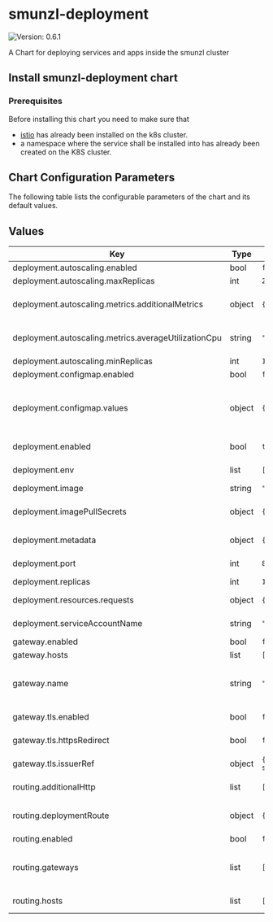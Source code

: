 # smunzl-deployment

![Version: 0.6.1](https://img.shields.io/badge/Version-0.6.1-informational?style=flat-square) 

A Chart for deploying services and apps inside the smunzl cluster

## Install smunzl-deployment chart

### Prerequisites

Before installing this chart you need to make sure that

- [istio](https://istio.io/) has already been installed on the k8s cluster.
- a namespace where the service shall be installed into has already been created on the K8S cluster.

## Chart Configuration Parameters

The following table lists the configurable parameters of the chart and its default values.

## Values

| Key | Type | Default | Description |
|-----|------|---------|-------------|
| deployment.autoscaling.enabled | bool | `false` |  |
| deployment.autoscaling.maxReplicas | int | `2` |  |
| deployment.autoscaling.metrics.additionalMetrics | object | `{}` | raw HorizontalPodAutoscaler metrics |
| deployment.autoscaling.metrics.averageUtilizationCpu | string | `""` | average cpu utilization, see [kubernetes hpa docs](https://kubernetes.io/de/docs/tasks/run-application/horizontal-pod-autoscale/#details-zum-algorithmus) |
| deployment.autoscaling.minReplicas | int | `1` |  |
| deployment.configmap.enabled | bool | `false` |  |
| deployment.configmap.values | object | `{}` | Values for configmap. The values will be passed as container envs, exactly matching the key names. |
| deployment.enabled | bool | `true` | whether to create deployment, service, ... |
| deployment.env | list | `[]` | Additional [kubernetes container envs](https://kubernetes.io/docs/tasks/inject-data-application/define-environment-variable-container/) |
| deployment.image | string | `"nginxinc/nginx-unprivileged"` | Docker image uri |
| deployment.imagePullSecrets | object | `{}` | Image pull secrets, useful when interacting with private registy |
| deployment.metadata | object | `{"annotations":{}}` | spec.template.metadata for pods |
| deployment.port | int | `8080` | Container-port to expose per Service |
| deployment.replicas | int | `1` | Amount of pod replicas |
| deployment.resources.requests | object | `{"cpu":"0","memory":"0"}` | See [kubernetes requests](https://kubernetes.io/docs/concepts/configuration/manage-resources-containers/#resource-requests-and-limits-of-pod-and-container) |
| deployment.serviceAccountName | string | `""` | serviceAccount for pods to use |
| gateway.enabled | bool | `false` |  |
| gateway.hosts | list | `[]` | List of usable hosts |
| gateway.name | string | `""` | Name of Gateway Resource. Defaults to: {{ .Release.Name }}-gateway |
| gateway.tls.enabled | bool | `false` | Whether to create and apply a TLS-Certificate |
| gateway.tls.httpsRedirect | bool | `false` | Whether to redirect all traffic from http to https |
| gateway.tls.issuerRef | object | `{"kind":"ClusterIssuer","name":"letsencrypt-staging"}` | Certificate Resource spec.issuerRef |
| routing.additionalHttp | list | `[]` | Additional HTTPRoutes, see [istio request routing](https://istio.io/latest/docs/tasks/traffic-management/request-routing/) |
| routing.deploymentRoute | object | `{"match":[{"uri":{"prefix":"/"}}]}` | HTTPRoute config for deployment, see [istio HTTPRoute](https://istio.io/latest/docs/reference/config/networking/virtual-service/#HTTPRoute) |
| routing.enabled | bool | `false` |  |
| routing.gateways | list | `[]` | Gateways for the VirtualService. Will always include this charts' Gateway, if used. |
| routing.hosts | list | `["*"]` | Hosts, the VirtualService should listen too |